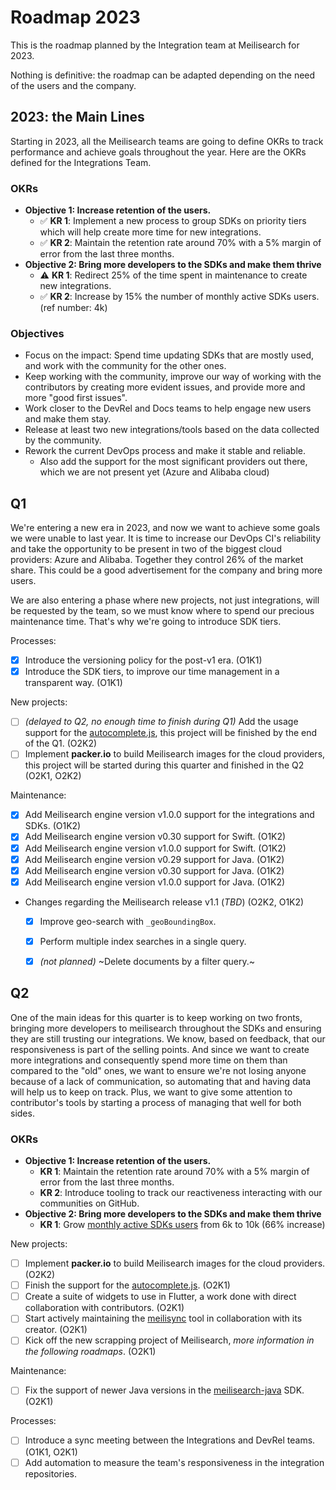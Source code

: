 # Roadmap 2023

This is the roadmap planned by the Integration team at Meilisearch for 2023.

Nothing is definitive: the roadmap can be adapted depending on the need of the users and the company.

## 2023: the Main Lines

Starting in 2023, all the Meilisearch teams are going to define OKRs to track performance and achieve goals throughout the year.
Here are the OKRs defined for the Integrations Team.

### OKRs
- **Objective 1: Increase retention of the users.**
    - ✅ **KR 1**: Implement a new process to group SDKs on priority tiers which will help create more time for new integrations.
    - ✅ **KR 2**: Maintain the retention rate around 70% with a 5% margin of error from the last three months.
- **Objective 2: Bring more developers to the SDKs and make them thrive**
    - ⚠️ **KR 1**: Redirect 25% of the time spent in maintenance to create new integrations.
    - ✅ **KR 2**: Increase by 15% the number of monthly active SDKs users. (ref number: 4k)

### Objectives

- Focus on the impact: Spend time updating SDKs that are mostly used, and work with the community for the other ones.
- Keep working with the community, improve our way of working with the contributors by creating more evident issues, and provide more and more "good first issues".
- Work closer to the DevRel and Docs teams to help engage new users and make them stay.
- Release at least two new integrations/tools based on the data collected by the community.
- Rework the current DevOps process and make it stable and reliable.
  - Also add the support for the most significant providers out there, which we are not present yet (Azure and Alibaba cloud)

## Q1

We're entering a new era in 2023, and now we want to achieve some goals we were unable to last year. It is time to increase our DevOps CI's reliability and take the opportunity to be present in two of the biggest cloud providers: Azure and Alibaba. Together they control 26% of the market share. This could be a good advertisement for the company and bring more users.

We are also entering a phase where new projects, not just integrations, will be requested by the team, so we must know where to spend our precious maintenance time. That's why we're going to introduce SDK tiers.


Processes:
- [x] Introduce the versioning policy for the post-v1 era. (O1K1)
- [x] Introduce the SDK tiers, to improve our time management in a transparent way. (O1K1)

New projects:
- [ ] _(delayed to Q2, no enough time to finish during Q1)_ Add the usage support for the [autocomplete.js](https://github.com/algolia/autocomplete), this project will be finished by the end of the Q1. (O2K2)
- [ ] Implement **packer.io** to build Meilisearch images for the cloud providers, this project will be started during this quarter and finished in the Q2 (O2K1, O2K2)

Maintenance:
- [x] Add Meilisearch engine version v1.0.0 support for the integrations and SDKs. (O1K2)
- [x] Add Meilisearch engine version v0.30 support for Swift. (O1K2)
- [x] Add Meilisearch engine version v1.0.0 support for Swift. (O1K2)
- [x] Add Meilisearch engine version v0.29 support for Java. (O1K2)
- [x] Add Meilisearch engine version v0.30 support for Java. (O1K2)
- [x] Add Meilisearch engine version v1.0.0 support for Java. (O1K2)
- Changes regarding the Meilisearch release v1.1 (_TBD_) (O2K2, O1K2)
  - [x] Improve geo-search with `_geoBoundingBox`.
  - [x] Perform multiple index searches in a single query.
  - [x] _(not planned)_ ~Delete documents by a filter query.~


## Q2

One of the main ideas for this quarter is to keep working on two fronts, bringing more developers to meilisearch throughout the SDKs and ensuring they are still trusting our integrations. 
We know, based on feedback, that our responsiveness is part of the selling points. And since we want to create more integrations and consequently spend more time on them than compared to the "old" ones, we want to ensure we're not losing anyone because of a lack of communication, so automating that and having data will help us to keep on track.
Plus, we want to give some attention to contributor's tools by starting a process of managing that well for both sides.

### OKRs
- **Objective 1: Increase retention of the users.**
    - **KR 1**: Maintain the retention rate around 70% with a 5% margin of error from the last three months.
    - **KR 2**: Introduce tooling to track our reactiveness interacting with our communities on GitHub.
- **Objective 2: Bring more developers to the SDKs and make them thrive**
    - **KR 1**: Grow [monthly active SDKs users](https://analytics.amplitude.com/meili/chart/syht2gv) from 6k to 10k (66% increase)


New projects:
- [ ] Implement **packer.io** to build Meilisearch images for the cloud providers. (O2K2)
- [ ] Finish the support for the [autocomplete.js](https://github.com/algolia/autocomplete). (O2K1)
- [ ] Create a suite of widgets to use in Flutter, a work done with direct collaboration with contributors. (O2K1)
- [ ] Start actively maintaining the [meilisync](https://github.com/long2ice/meilisync) tool in collaboration with its creator. (O2K1)
- [ ] Kick off the new scrapping project of Meilisearch, _more information in the following roadmaps_. (O2K1)

Maintenance:
- [ ] Fix the support of newer Java versions in the [meilisearch-java](https://github.com/meilisearch/meilisearch-java) SDK. (O2K1)

Processes:
- [ ] Introduce a sync meeting between the Integrations and DevRel teams. (O1K1, O2K1)
- [ ] Add automation to measure the team's responsiveness in the integration repositories.
